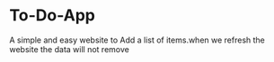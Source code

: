 # To-Do-App
A simple and easy website to Add a list of items.when we refresh the website the data will not remove
